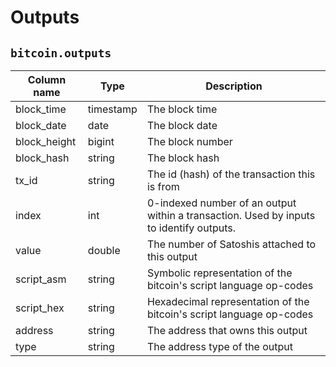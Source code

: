 # Outputs

## `bitcoin.outputs`

|Column name        |Type  |Description                                                                                                                              |
|-------------------|------|-----------------------------------------------------------------------------------------------------------------------------------------|
|block_time         |timestamp|The block time                                                                                                                           |
|block_date         |date  |The block date                                                                                                                           |
|block_height       |bigint|The block number                                                                                                                         |
|block_hash         |string|The block hash                                                                                                                           |
|tx_id              |string|The id (hash) of the transaction this is from                                                                                            |
|index              |int   |0-indexed number of an output within a transaction. Used by inputs to identify outputs.                                                  |
|value              |double|The number of Satoshis attached to this output                                                                                           |
|script_asm         |string|Symbolic representation of the bitcoin's script language op-codes                                                                        |
|script_hex         |string|Hexadecimal representation of the bitcoin's script language op-codes                                                                     |
|address            |string|The address that owns this output                                                                                                        |
|type               |string|The address type of the output                                                                                                           |
